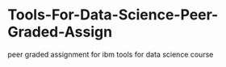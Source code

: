 # Tools-For-Data-Science-Peer-Graded-Assign
peer graded assignment for ibm tools for data science course
